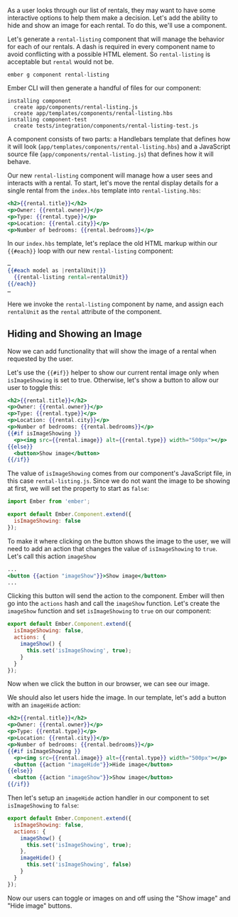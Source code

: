As a user looks through our list of rentals, they may want to have some interactive options to help them make a decision.
Let's add the ability to hide and show an image for each rental.
To do this, we'll use a component.

Let's generate a `rental-listing` component that will manage the behavior for each of our rentals.
A dash is required in every component name to avoid conflicting with a possible HTML element.
So `rental-listing` is acceptable but `rental` would not be.

```shell
ember g component rental-listing
```

Ember CLI will then generate a handful of files for our component:


```shell
installing component
  create app/components/rental-listing.js
  create app/templates/components/rental-listing.hbs
installing component-test
  create tests/integration/components/rental-listing-test.js
```

A component consists of two parts:
a Handlebars template that defines how it will look (`app/templates/components/rental-listing.hbs`)
and a JavaScript source file (`app/components/rental-listing.js`) that defines how it will behave.

Our new `rental-listing` component will manage how a user sees and interacts with a rental.
To start, let's move the rental display details for a single rental from the `index.hbs` template
into `rental-listing.hbs`:

```app/templates/components/rental-listing.hbs
<h2>{{rental.title}}</h2>
<p>Owner: {{rental.owner}}</p>
<p>Type: {{rental.type}}</p>
<p>Location: {{rental.city}}</p>
<p>Number of bedrooms: {{rental.bedrooms}}</p>
```

In our `index.hbs` template, let's replace the old HTML markup within our `{{#each}}` loop
with our new `rental-listing` component:

```app/templates/index.hbs
…
{{#each model as |rentalUnit|}}
  {{rental-listing rental=rentalUnit}}
{{/each}}
…
```
Here we invoke the `rental-listing` component by name,
and assign each `rentalUnit` as the `rental` attribute of the component.

## Hiding and Showing an Image

Now we can add functionality that will show the image of a rental when requested by the user.

Let's use the `{{#if}}` helper to show our current rental image only when `isImageShowing` is set to true.
Otherwise, let's show a button to allow our user to toggle this:

```app/templates/components/rental-listing.hbs
<h2>{{rental.title}}</h2>
<p>Owner: {{rental.owner}}</p>
<p>Type: {{rental.type}}</p>
<p>Location: {{rental.city}}</p>
<p>Number of bedrooms: {{rental.bedrooms}}</p>
{{#if isImageShowing }}
  <p><img src={{rental.image}} alt={{rental.type}} width="500px"></p>
{{else}}
  <button>Show image</button>
{{/if}}
```

The value of `isImageShowing` comes from our component's JavaScript file, in this case `rental-listing.js`.
Since we do not want the image to be showing at first, we will set the property to start as `false`:

```app/components/rental-listing.js
import Ember from 'ember';

export default Ember.Component.extend({
  isImageShowing: false
});
```

To make it where clicking on the button shows the image to the user,
we will need to add an action that changes the value of `isImageShowing` to `true`.
Let's call this action `imageShow`

```app/templates/components/rental-listing.hbs
...
<button {{action "imageShow"}}>Show image</button>
...
```

Clicking this button will send the action to the component.
Ember will then go into the `actions` hash and call the `imageShow` function.
Let's create the `imageShow` function and set `isImageShowing` to `true` on our component:

```app/components/rental-listing.js
export default Ember.Component.extend({
  isImageShowing: false,
  actions: {
    imageShow() {
      this.set('isImageShowing', true);
    }
  }
});
```

Now when we click the button in our browser, we can see our image.

We should also let users hide the image.
In our template, let's add a button with an `imageHide` action:

```app/templates/components/rental-listing.hbs
<h2>{{rental.title}}</h2>
<p>Owner: {{rental.owner}}</p>
<p>Type: {{rental.type}}</p>
<p>Location: {{rental.city}}</p>
<p>Number of bedrooms: {{rental.bedrooms}}</p>
{{#if isImageShowing }}
  <p><img src={{rental.image}} alt={{rental.type}} width="500px"></p>
  <button {{action "imageHide"}}>Hide image</button>
{{else}}
  <button {{action "imageShow"}}>Show image</button>
{{/if}}
```

Then let's setup an `imageHide` action handler in our component to set `isImageShowing` to `false`:

```app/components/rental-listing.js
export default Ember.Component.extend({
  isImageShowing: false,
  actions: {
    imageShow() {
      this.set('isImageShowing', true);
    },
    imageHide() {
      this.set('isImageShowing', false)
    }
  }
});
```

Now our users can toggle or images on and off using the "Show image" and "Hide image" buttons.
